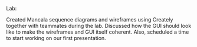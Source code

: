 Lab:

Created Mancala sequence diagrams and wireframes using Creately together with
teammates during the lab. Discussed how the GUI should look like
to make the wireframes and GUI itself coherent. Also, scheduled a
time to start working on our first presentation.
